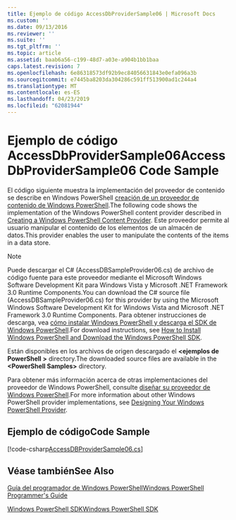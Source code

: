 ```yaml
---
title: Ejemplo de código AccessDbProviderSample06 | Microsoft Docs
ms.custom: ''
ms.date: 09/13/2016
ms.reviewer: ''
ms.suite: ''
ms.tgt_pltfrm: ''
ms.topic: article
ms.assetid: baab6a56-c199-48d7-a03e-a904b1bb1baa
caps.latest.revision: 7
ms.openlocfilehash: 6e86318573df92b9ec84056631843e0efa096a3b
ms.sourcegitcommit: e7445ba8203da304286c591ff513900ad1c244a4
ms.translationtype: MT
ms.contentlocale: es-ES
ms.lasthandoff: 04/23/2019
ms.locfileid: "62081944"
---
```

# <a name="accessdbprovidersample06-code-sample"></a><span data-ttu-id="745a0-102">Ejemplo de código AccessDbProviderSample06</span><span class="sxs-lookup"><span data-stu-id="745a0-102">AccessDbProviderSample06 Code Sample</span></span>

<span data-ttu-id="745a0-103">El código siguiente muestra la implementación del proveedor de contenido se describe en Windows PowerShell [creación de un proveedor de contenido de Windows PowerShell](./creating-a-windows-powershell-content-provider.md).</span><span class="sxs-lookup"><span data-stu-id="745a0-103">The following code shows the implementation of the Windows PowerShell content provider described in [Creating a Windows PowerShell Content Provider](./creating-a-windows-powershell-content-provider.md).</span></span> <span data-ttu-id="745a0-104">Este proveedor permite al usuario manipular el contenido de los elementos de un almacén de datos.</span><span class="sxs-lookup"><span data-stu-id="745a0-104">This provider enables the user to manipulate the contents of the items in a data store.</span></span>

> [!NOTE]
> <span data-ttu-id="745a0-105">Puede descargar el C# (AccessDBSampleProvider06.cs) de archivo de código fuente para este proveedor mediante el Microsoft Windows Software Development Kit para Windows Vista y Microsoft .NET Framework 3.0 Runtime Components.</span><span class="sxs-lookup"><span data-stu-id="745a0-105">You can download the C# source file (AccessDBSampleProvider06.cs) for this provider by using the Microsoft Windows Software Development Kit for Windows Vista and Microsoft .NET Framework 3.0 Runtime Components.</span></span> <span data-ttu-id="745a0-106">Para obtener instrucciones de descarga, vea [cómo instalar Windows PowerShell y descarga el SDK de Windows PowerShell](/powershell/developer/installing-the-windows-powershell-sdk).</span><span class="sxs-lookup"><span data-stu-id="745a0-106">For download instructions, see [How to Install Windows PowerShell and Download the Windows PowerShell SDK](/powershell/developer/installing-the-windows-powershell-sdk).</span></span>
>
> <span data-ttu-id="745a0-107">Están disponibles en los archivos de origen descargado el  **\<ejemplos de PowerShell >** directory.</span><span class="sxs-lookup"><span data-stu-id="745a0-107">The downloaded source files are available in the **\<PowerShell Samples>** directory.</span></span>
>
> <span data-ttu-id="745a0-108">Para obtener más información acerca de otras implementaciones del proveedor de Windows PowerShell, consulte [diseñar su proveedor de Windows PowerShell](./designing-your-windows-powershell-provider.md).</span><span class="sxs-lookup"><span data-stu-id="745a0-108">For more information about other Windows PowerShell provider implementations, see [Designing Your Windows PowerShell Provider](./designing-your-windows-powershell-provider.md).</span></span>

## <a name="code-sample"></a><span data-ttu-id="745a0-109">Ejemplo de código</span><span class="sxs-lookup"><span data-stu-id="745a0-109">Code Sample</span></span>

[!code-csharp[AccessDBProviderSample06.cs](../../powershell-sdk-samples/SDK-2.0/csharp/AccessDBProviderSample06/AccessDBProviderSample06.cs#L11-L2399 "AccessDBProviderSample06.cs")]

## <a name="see-also"></a><span data-ttu-id="745a0-110">Véase también</span><span class="sxs-lookup"><span data-stu-id="745a0-110">See Also</span></span>

[<span data-ttu-id="745a0-111">Guía del programador de Windows PowerShell</span><span class="sxs-lookup"><span data-stu-id="745a0-111">Windows PowerShell Programmer's Guide</span></span>](./windows-powershell-programmer-s-guide.md)

[<span data-ttu-id="745a0-112">Windows PowerShell SDK</span><span class="sxs-lookup"><span data-stu-id="745a0-112">Windows PowerShell SDK</span></span>](../windows-powershell-reference.md)